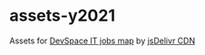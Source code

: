 # assets-y2021
Assets for [DevSpace IT jobs map](https://devspace.com.ua/) by [jsDelivr CDN](https://www.jsdelivr.com/)
